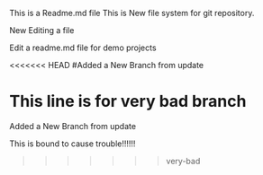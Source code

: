 This is a Readme.md file 
This is  New file system for git repository.

New Editing a file

Edit a readme.md file for demo projects

<<<<<<< HEAD
#Added a New Branch from update 

This line is for very bad branch
=======
Added a New Branch from update

This is bound to cause trouble!!!!!!

>>>>>>> very-bad
